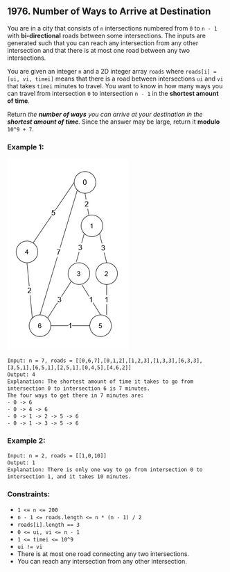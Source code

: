 ## 1976. Number of Ways to Arrive at Destination

You are in a city that consists of ```n``` intersections numbered from ```0``` to ```n - 1``` with **bi-directional** roads between some intersections. The inputs are generated such that you can reach any intersection from any other intersection and that there is at most one road between any two intersections.

You are given an integer ```n``` and a 2D integer array ```roads``` where ```roads[i] = [ui, vi, timei]``` means that there is a road between intersections ```ui``` and ```vi``` that takes ```timei``` minutes to travel. You want to know in how many ways you can travel from intersection ```0``` to intersection ```n - 1``` in the **shortest amount of time**.

Return *the **number of ways** you can arrive at your destination in the **shortest amount of time**.* Since the answer may be large, return it **modulo** ```10^9 + 7```.

### Example 1:

![Example 1](images/example1.png)

```
Input: n = 7, roads = [[0,6,7],[0,1,2],[1,2,3],[1,3,3],[6,3,3],[3,5,1],[6,5,1],[2,5,1],[0,4,5],[4,6,2]]
Output: 4
Explanation: The shortest amount of time it takes to go from intersection 0 to intersection 6 is 7 minutes.
The four ways to get there in 7 minutes are:
- 0 -> 6
- 0 -> 4 -> 6
- 0 -> 1 -> 2 -> 5 -> 6
- 0 -> 1 -> 3 -> 5 -> 6
```
### Example 2:
```
Input: n = 2, roads = [[1,0,10]]
Output: 1
Explanation: There is only one way to go from intersection 0 to intersection 1, and it takes 10 minutes.
```

### Constraints:

* ```1 <= n <= 200```
* ```n - 1 <= roads.length <= n * (n - 1) / 2```
* ```roads[i].length == 3```
* ```0 <= ui, vi <= n - 1```
* ```1 <= timei <= 10^9```
* ```ui != vi```
* There is at most one road connecting any two intersections.
* You can reach any intersection from any other intersection.